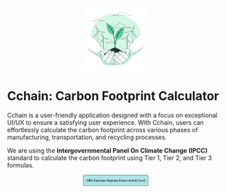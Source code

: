 <p align="center">
    <img src="app_logo/app_icon.png" height="30%" width="30%">
</p>

# Cchain: Carbon Footprint Calculator

Cchain is a user-friendly application designed with a focus on exceptional UI/UX to ensure a satisfying user experience. With Cchain, users can effortlessly calculate the carbon footprint across various phases of manufacturing, transportation, and recycling processes.

We are using the <strong>Intergovernmental Panel On Climate Change (IPCC)</strong> standard to calculate the carbon footprint using Tier 1, Tier 2, and Tier 3 formulas.

<p align="center">
    <img src="app_logo/Picture1.png" height="30%" width="30%">
</p>





